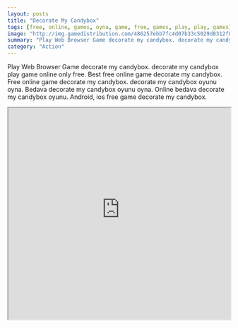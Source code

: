 ```yaml
---
layout: posts
title: "Decorate My Candybox"
tags: [free, online, games, oyna, game, free, games, play, play, games]
image: "http://img.gamedistribution.com/486257ebb7fc4d07b33c5029d8312f80.jpg"
summary: "Play Web Browser Game decorate my candybox. decorate my candybox play game online only free. Best free online game decorate my candybox. Free online game decorate my candybox. decorate my candybox oyunu oyna. Bedava decorate my candybox oyunu oyna. Online bedava decorate my candybox oyunu. Android, ios free game decorate my candybox."
category: "Action"
---
```


Play Web Browser Game decorate my candybox. decorate my candybox play game online only free. Best free online game decorate my candybox. Free online game decorate my candybox. decorate my candybox oyunu oyna. Bedava decorate my candybox oyunu oyna. Online bedava decorate my candybox oyunu. Android, ios free game decorate my candybox.

<iframe width="100%" height="480px;" src="http://flash.gamedistribution.com?game=486257ebb7fc4d07b33c5029d8312f80"></iframe>